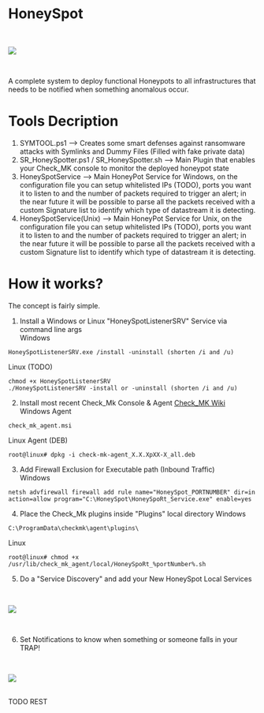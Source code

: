 # HoneySpot
<br>

![](https://i.imgur.com/jU72omu.png)

<br>

A complete system to deploy functional Honeypots to all infrastructures that needs to be notified when something anomalous occur.

# Tools Decription <br>
1) SYMTOOL.ps1 --> Creates some smart defenses against ransomware attacks with Symlinks and Dummy Files (Filled with fake private data) <br>
2) SR_HoneySpotter.ps1 / SR_HoneySpotter.sh --> Main Plugin that enables your Check_MK console to monitor the deployed honeypot state <br>
3) HoneySpotService --> Main HoneyPot Service for Windows, on the configuration file you can setup whitelisted IPs (TODO), ports you want it to listen to and the number of packets required to trigger an alert; in the near future it will be possible to parse all the packets received with a custom Signature list to identify which type of datastream it is detecting. <br>
4) HoneySpotService(Unix) --> Main HoneyPot Service for Unix, on the configuration file you can setup whitelisted IPs (TODO), ports you want it to listen to and the number of packets required to trigger an alert; in the near future it will be possible to parse all the packets received with a custom Signature list to identify which type of datastream it is detecting. <br>

# How it works? <br>
The concept is fairly simple. <br>

1) Install a Windows or Linux "HoneySpotListenerSRV" Service via command line args <br>
Windows <br>

```
HoneySpotListenerSRV.exe /install -uninstall (shorten /i and /u)
```

Linux (TODO) <br>

```
chmod +x HoneySpotListenerSRV
./HoneySpotListenerSRV -install or -uninstall (shorten /i and /u)
```

2) Install most recent Check_Mk Console & Agent <a href="https://docs.checkmk.com/latest/en/introduction_packages.html">Check_MK Wiki</a><br>
Windows Agent <br>

```
check_mk_agent.msi
```

Linux Agent (DEB) <br>

```
root@linux# dpkg -i check-mk-agent_X.X.XpXX-X_all.deb
```

3) Add Firewall Exclusion for Executable path (Inbound Traffic) <br>
Windows <br>

```
netsh advfirewall firewall add rule name="HoneySpot_PORTNUMBER" dir=in action=allow program="C:\HoneySpot\HoneySpoRt_Service.exe" enable=yes
```
4) Place the Check_Mk plugins inside "Plugins" local directory 
Windows <br>

```
C:\ProgramData\checkmk\agent\plugins\
```
Linux <br>

```
root@linux# chmod +x /usr/lib/check_mk_agent/local/HoneySpoRt_%portNumber%.sh
```

5) Do a "Service Discovery" and add your New HoneySpot Local Services <br>
<br>

![](https://i.imgur.com/QeO7uTh.png)

<br>

6) Set Notifications to know when something or someone falls in your TRAP!<br>
<br>

![](https://i.imgur.com/c2XMJRy.png)

<br> 
TODO REST
